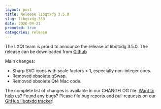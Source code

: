 ```yaml
---
layout: post
title: Release libqtxdg 3.5.0
slug: libqtxdg-350
date: 2020-04-21
promoted: true
categories: release
---
```


The LXQt team is proud to announce the release of libqtxdg 3.5.0.
The release can be downloaded from [Github](https://github.com/lxqt/libqtxdg/releases)

Main changes:
 * Sharp SVG icons with scale factors > 1, especially non-integer ones.
 * Removed obsolete qSwap.
 * Removed obsolete Qt4 Mac code.

The complete list of changes is available in our CHANGELOG file.
[Want to help us?](https://github.com/lxqt/lxqt/wiki/Contributing-code) Found any bugs? Please file bug reports and pull requests on our [GitHub libqtxdg tracker](https://github.com/lxqt/libqtxdg/issues)!
